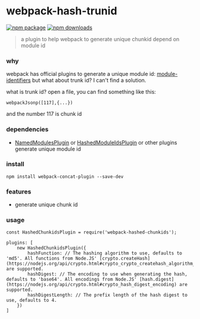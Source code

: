 # webpack-hash-trunid
[![npm package](https://img.shields.io/npm/v/webpack-hashed-chunkids.svg)](https://www.npmjs.org/package/webpack-hashed-chunkids)
[![npm downloads](http://img.shields.io/npm/dm/webpack-hashed-chunkids.svg)](https://www.npmjs.org/package/webpack-hashed-chunkids)
> a plugin to help webpack to generate unique chunkid depend on module id
### why
webpack has official plugins to generate a unique module id: [module-identifiers](https://webpack.js.org/guides/caching/#module-identifiers)
but what about trunk id? I can't find a solution.

what is trunk id? open a file, you can find something like this:

```
webpackJsonp([117],{...})
```

and the number 117 is chunk id

### dependencies

* [NamedModulesPlugin](https://webpack.js.org/plugins/named-modules-plugin/) or [HashedModuleIdsPlugin](https://webpack.js.org/plugins/hashed-module-ids-plugin/) or other plugins generate unique module id

### install
```
npm install webpack-concat-plugin --save-dev
```

### features
* generate unique chunk id

### usage
```
const HashedChunkidsPlugin = require('webpack-hashed-chunkids');

plugins: [
    new HashedChunkidsPlugin({
        hashFunction: // The hashing algorithm to use, defaults to 'md5'. All functions from Node.JS' [crypto.createHash](https://nodejs.org/api/crypto.html#crypto_crypto_createhash_algorithm_options) are supported.
        hashDigest: // The encoding to use when generating the hash, defaults to 'base64'. All encodings from Node.JS' [hash.digest](https://nodejs.org/api/crypto.html#crypto_hash_digest_encoding) are supported.
        hashDigestLength: // The prefix length of the hash digest to use, defaults to 4.
    })
]
```
